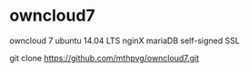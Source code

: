 # owncloud7
owncloud 7 ubuntu 14.04 LTS nginX mariaDB self-signed SSL

git clone https://github.com/mthpvg/owncloud7.git
